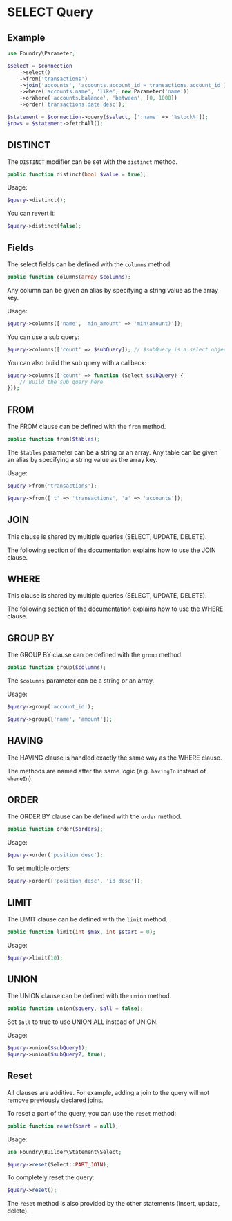 # SELECT Query

## Example

```php
use Foundry\Parameter;

$select = $connection
    ->select()
    ->from('transactions')
    ->join('accounts', 'accounts.account_id = transactions.account_id')
    ->where('accounts.name', 'like', new Parameter('name'))
    ->orWhere('accounts.balance', 'between', [0, 1000])
    ->order('transactions.date desc');

$statement = $connection->query($select, [':name' => '%stock%']);
$rows = $statement->fetchAll();
```

## DISTINCT

The `DISTINCT` modifier can be set with the `distinct` method.

```php
public function distinct(bool $value = true);
```

Usage:

```php
$query->distinct();
```

You can revert it:

```php
$query->distinct(false);
```

## Fields

The select fields can be defined with the `columns` method.

```php
public function columns(array $columns);
```

Any column can be given an alias by specifying a string value as the array key.

Usage:

```php
$query->columns(['name', 'min_amount' => 'min(amount)']);
```

You can use a sub query:

```php
$query->columns(['count' => $subQuery]); // $subQuery is a select object
```

You can also build the sub query with a callback:

```php
$query->columns(['count' => function (Select $subQuery) {
    // Build the sub query here
}]);
```

## FROM

The FROM clause can be defined with the `from` method.

```php
public function from($tables);
```

The `$tables` parameter can be a string or an array.
Any table can be given an alias by specifying a string value as the array key.

Usage:

```php
$query->from('transactions');
```

```php
$query->from(['t' => 'transactions', 'a' => 'accounts']);
```

## JOIN

This clause is shared by multiple queries (SELECT, UPDATE, DELETE).

The following [section of the documentation](join.md) explains how to use the JOIN clause.

## WHERE

This clause is shared by multiple queries (SELECT, UPDATE, DELETE).

The following [section of the documentation](conditions.md) explains how to use the WHERE clause.

## GROUP BY

The GROUP BY clause can be defined with the `group` method.

```php
public function group($columns);
```

The `$columns` parameter can be a string or an array.

Usage:

```php
$query->group('account_id');
```

```php
$query->group(['name', 'amount']);
```

## HAVING

The HAVING clause is handled exactly the same way as the WHERE clause.

The methods are named after the same logic (e.g. `havingIn` instead of `whereIn`).

## ORDER

The ORDER BY clause can be defined with the `order` method.

```php
public function order($orders);
```

Usage:

```php
$query->order('position desc');
```

To set multiple orders:

```php
$query->order(['position desc', 'id desc']);
```

## LIMIT

The LIMIT clause can be defined with the `limit` method.

```php
public function limit(int $max, int $start = 0);
```

Usage:

```php
$query->limit(10);
```

## UNION

The UNION clause can be defined with the `union` method.

```php
public function union($query, $all = false);
```

Set `$all` to true to use UNION ALL instead of UNION.

Usage:

```php
$query->union($subQuery1);
$query->union($subQuery2, true);
```

## Reset

All clauses are additive.
For example, adding a join to the query will not remove previously declared joins.

To reset a part of the query, you can use the `reset` method:

```php
public function reset($part = null);
```

Usage:

```php
use Foundry\Builder\Statement\Select;

$query->reset(Select::PART_JOIN);
```

To completely reset the query:

```php
$query->reset();
```

The `reset` method is also provided by the other statements (insert, update, delete).
